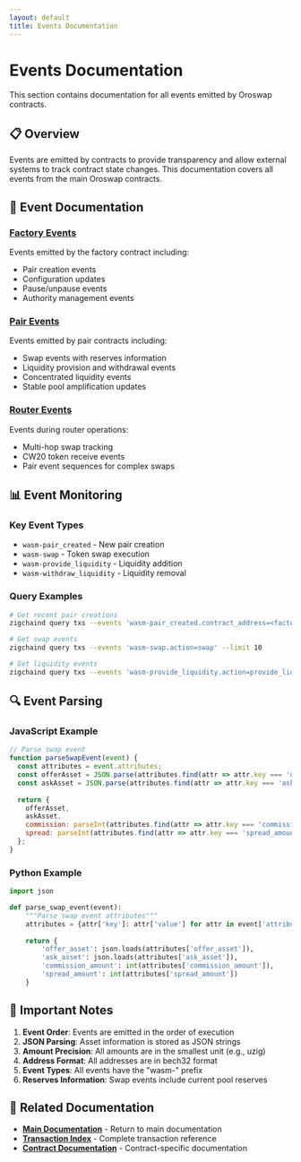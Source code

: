```yaml
---
layout: default
title: Events Documentation
---
```


# Events Documentation

This section contains documentation for all events emitted by Oroswap contracts.

## 📋 Overview

Events are emitted by contracts to provide transparency and allow external systems to track contract state changes. This documentation covers all events from the main Oroswap contracts.

## 🔗 Event Documentation

### [Factory Events](./factory-events.md)
Events emitted by the factory contract including:
- Pair creation events
- Configuration updates
- Pause/unpause events
- Authority management events

### [Pair Events](./pair-events.md)
Events emitted by pair contracts including:
- Swap events with reserves information
- Liquidity provision and withdrawal events
- Concentrated liquidity events
- Stable pool amplification updates

### [Router Events](./router-events.md)
Events during router operations:
- Multi-hop swap tracking
- CW20 token receive events
- Pair event sequences for complex swaps

## 📊 Event Monitoring

### Key Event Types
- `wasm-pair_created` - New pair creation
- `wasm-swap` - Token swap execution
- `wasm-provide_liquidity` - Liquidity addition
- `wasm-withdraw_liquidity` - Liquidity removal

### Query Examples
```bash
# Get recent pair creations
zigchaind query txs --events 'wasm-pair_created.contract_address=<factory_address>' --limit 10

# Get swap events
zigchaind query txs --events 'wasm-swap.action=swap' --limit 10

# Get liquidity events
zigchaind query txs --events 'wasm-provide_liquidity.action=provide_liquidity' --limit 10
```

## 🔍 Event Parsing

### JavaScript Example
```javascript
// Parse swap event
function parseSwapEvent(event) {
  const attributes = event.attributes;
  const offerAsset = JSON.parse(attributes.find(attr => attr.key === 'offer_asset').value);
  const askAsset = JSON.parse(attributes.find(attr => attr.key === 'ask_asset').value);
  
  return {
    offerAsset,
    askAsset,
    commission: parseInt(attributes.find(attr => attr.key === 'commission_amount').value),
    spread: parseInt(attributes.find(attr => attr.key === 'spread_amount').value)
  };
}
```

### Python Example
```python
import json

def parse_swap_event(event):
    """Parse swap event attributes"""
    attributes = {attr['key']: attr['value'] for attr in event['attributes']}
    
    return {
        'offer_asset': json.loads(attributes['offer_asset']),
        'ask_asset': json.loads(attributes['ask_asset']),
        'commission_amount': int(attributes['commission_amount']),
        'spread_amount': int(attributes['spread_amount'])
    }
```

## 🚨 Important Notes

1. **Event Order**: Events are emitted in the order of execution
2. **JSON Parsing**: Asset information is stored as JSON strings
3. **Amount Precision**: All amounts are in the smallest unit (e.g., uzig)
4. **Address Format**: All addresses are in bech32 format
5. **Event Types**: All events have the "wasm-" prefix
6. **Reserves Information**: Swap events include current pool reserves

## 🔗 Related Documentation

- **[Main Documentation](../index.md)** - Return to main documentation
- **[Transaction Index](../transactions/)** - Complete transaction reference
- **[Contract Documentation](../contracts/)** - Contract-specific documentation 